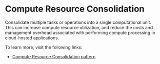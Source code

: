 # Compute Resource Consolidation

Consolidate multiple tasks or operations into a single computational unit. This can increase compute resource utilization, and reduce the costs and management overhead associated with performing compute processing in cloud-hosted applications.

To learn more, visit the following links:

- [Compute Resource Consolidation pattern](https://learn.microsoft.com/en-us/azure/architecture/patterns/compute-resource-consolidation)
